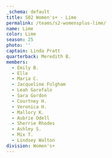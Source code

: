 ```yaml
---
_schema: default
title: S02 Women's+ - Lime
permalink: /teams/s2-womensplus-lime/
name: Lime
color: Lime
season: 25
photo: ''
captain: Linda Pratt
quarterback: Meredith B.
members:
  - Emily B.
  - Elle
  - Maria C.
  - Jacqueline Fulgham
  - Leah Garofalo
  - Sara Gordon
  - Courtney H.
  - Veronica H.
  - Mallory K.
  - Aubrie Odell
  - Sherrie Rhodes
  - Ashley S.
  - Mix T.
  - Lindsey Walton
division: Women's+
---
```

